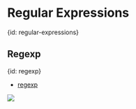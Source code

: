 # Regular Expressions
{id: regular-expressions}

## Regexp
{id: regexp}


* [regexp](https://golang.org/pkg/regexp/)

![](examples/regex/regex.go)

